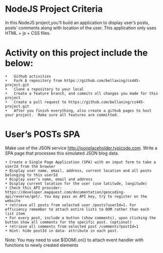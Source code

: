
# NodeJS Project Criteria

In this NodeJS project,you’ll build an application to display user’s posts, posts’ comments along with location of the user.
This application only uses HTML + js + CSS files.
# Activity on this project include the below:

	•	Github activities
	•	Fork A repository from https://github.com/bellaxing/cs445-project.git
	•	Clone a repository to your local
	•	Create a feature branch, and commits all changes you made for this project
	•	Create a pull request to https://github.com/bellaxing/cs445-project.git
	•	After you finish everything, also create a github pages to host your project.  Make sure all features are committed.


# User’s POSTs SPA

Make use of the JSON service http://jsonplaceholder.typicode.com. Write a SPA page that processes this simulated JSON blog data. 

	• Create a Single Page Application (SPA) with an input form to take a userId from the browser
	• Display user name, email, address, current location and all posts belonging to this userId
	• Display user’s name, email and address
	• Display current location for the user (use latitude, longitude)
	• Check this API provider: https://developer.mapquest.com/documentation/geocoding-api/reverse/get/. You may pass an API key, try to register on the website
	• retrieve all posts from selected user /posts?userId=1. For efficiency remember to attach entire lists to DOM rather than each list item
	• For every post, include a button (show comments), upon clicking the button show all comments for the specific post. (optional)
	• retrieve all comments from selected post /comments?postId=1
	• Hint: hide postId in data- attribute in each post.

Note: You may need to use $(DOM).on() to attach event handler with functions to newly created elements

